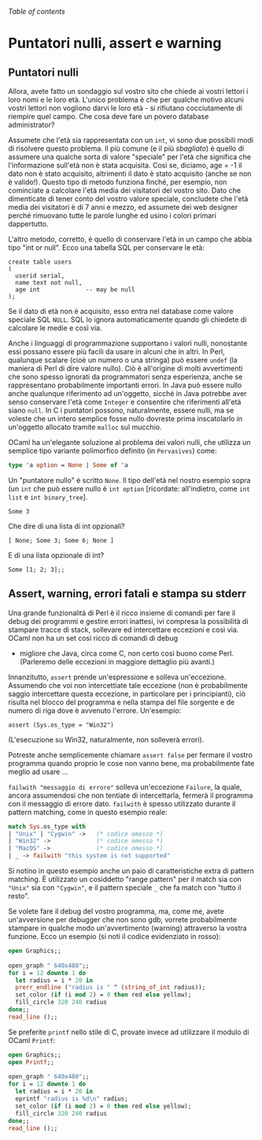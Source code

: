 <!-- ((! set title Puntatori nulli, assert e warning !)) ((! set learn !)) -->

*Table of contents*

Puntatori nulli, assert e warning
=================================

Puntatori nulli
---------------

Allora, avete fatto un sondaggio sul vostro sito che chiede ai vostri
lettori i loro nomi e le loro età. L'unico problema è che per qualche
motivo alcuni vostri lettori non vogliono darvi le loro età - si
rifiutano cocciutamente di riempire quel campo. Che cosa deve fare un
povero database administrator?

Assumete che l'età sia rappresentata con un `int`, vi sono due possibili
modi di risolvere questo problema. Il più comune (e il più *sbagliato*)
è quello di assumere una qualche sorta di valore "speciale" per l'età
che significa che l'informazione sull'età non è stata acquisita. Così
se, diciamo, age = -1 il dato non è stato acquisito, altrimenti il dato
è stato acquisito (anche se non è valido!). Questo tipo di metodo
funziona finché, per esempio, non cominciate a calcolare l'età media dei
visitatori del vostro sito. Dato che dimenticate di tener conto del
vostro valore speciale, concludete che l'età media dei visitatori è di 7
anni e mezzo, ed assumete dei web designer perché rimuovano tutte le
parole lunghe ed usino i colori primari dappertutto.

L'altro metodo, corretto, è quello di conservare l'età in un campo che
abbia tipo "int or null". Ecco una tabella SQL per conservare le età:

    create table users
    (
      userid serial,
      name text not null,
      age int             -- may be null
    );

Se il dato di età non è acquisito, esso entra nel database come valore
speciale SQL `NULL`. SQL lo ignora automaticamente quando gli chiedete
di calcolare le medie e così via.

Anche i linguaggi di programmazione supportano i valori nulli,
nonostante essi possano essere più facili da usare in alcuni che in
altri. In Perl, qualunque scalare (cioè un numero o una stringa) può
essere `undef` (la maniera di Perl di dire valore nullo). Ciò è
all'origine di molti avvertimenti che sono spesso ignorati da
programmatori senza esperienza, anche se rappresentano probabilmente
importanti errori. In Java può essere nullo anche qualunque riferimento
ad un'oggetto, sicché in Java potrebbe aver senso conservare l'età come
`Integer` e consentire che riferimenti all'età siano `null`. In C i
puntatori possono, naturalmente, essere nulli, ma se voleste che un
intero semplice fosse nullo dovreste prima inscatolarlo in un'oggetto
allocato tramite `malloc` sul mucchio.

OCaml ha un'elegante soluzione al problema dei valori nulli, che
utilizza un semplice tipo variante polimorfico definito (in
`Pervasives`) come:

```ocaml
type 'a option = None | Some of 'a
```

Un "puntatore nullo" è scritto `None`. Il tipo dell'età nel nostro
esempio sopra (un `int` che può essere nullo è `int option` [ricordate:
all'indietro, come `int list` e `int binary_tree`].

```ocamltop
Some 3
```

Che dire di una lista di int opzionali?

```ocamltop
[ None; Some 3; Some 6; None ]
```

E di una lista opzionale di int?

```ocamltop
Some [1; 2; 3];;
```

Assert, warning, errori fatali e stampa su stderr
-------------------------------------------------

Una grande funzionalità di Perl è il ricco insieme di comandi per fare
il debug dei programmi e gestire errori inattesi, ivi compresa la
possibilità di stampare tracce di stack, sollevare ed intercettare
eccezioni e così via. OCaml non ha un set così ricco di comandi di debug
- migliore che Java, circa come C, non certo così buono come Perl.
(Parleremo delle eccezioni in maggiore dettaglio più avanti.)

Innanzitutto, `assert` prende un'espressione e solleva un'eccezione.
Assumendo che voi non intercettiate tale eccezione (non è probabilmente
saggio intercettare questa eccezione, in particolare per i
principianti), ciò risulta nel blocco del programma e nella stampa del
file sorgente e de numero di riga dove è avvenuto l'errore. Un'esempio:

```ocamltop
assert (Sys.os_type = "Win32")
```

(L'esecuzione su Win32, naturalmente, non solleverà errori).

Potreste anche semplicemente chiamare `assert false` per fermare il
vostro programma quando proprio le cose non vanno bene, ma probabilmente
fate meglio ad usare ...

`failwith "messaggio di errore"` solleva un'eccezione `Failure`, la
quale, ancora assumendosi che non tentiate di intercettarla, fermerà il
programma con il messaggio di errore dato. `failwith` è spesso
utilizzato durante il pattern matching, come in questo esempio reale:

```ocaml
match Sys.os_type with
| "Unix" | "Cygwin" ->   (* codice omesso *)
| "Win32" ->             (* codice omesso *)
| "MacOS" ->             (* codice omesso *)
| _ -> failwith "this system is not supported"
```

Si notino in questo esempio anche un paio di caratteristiche extra di
pattern matching. È utilizzato un cosiddetto "range pattern" per il
match sia con `"Unix"` sia con `"Cygwin"`, e il pattern speciale `_` che
fa match con "tutto il resto".

Se volete fare il debug del vostro programma, ma, come me, avete
un'avversione per debugger che non sono gdb, vorrete probabilmente
stampare in qualche modo un'avvertimento (warning) attraverso la vostra
funzione. Ecco un esempio (si noti il codice evidenziato in rosso):

```ocaml
open Graphics;;
  
open_graph " 640x480";;
for i = 12 downto 1 do
  let radius = i * 20 in
  prerr_endline ("radius is " ^ (string_of_int radius));
  set_color (if (i mod 2) = 0 then red else yellow);
  fill_circle 320 240 radius
done;;
read_line ();;
```
Se preferite `printf` nello stile di C, provate invece ad utilizzare il
modulo di OCaml `Printf`:

```ocaml
open Graphics;;
open Printf;;
  
open_graph " 640x480";;
for i = 12 downto 1 do
  let radius = i * 20 in
  eprintf "radius is %d\n" radius;
  set_color (if (i mod 2) = 0 then red else yellow);
  fill_circle 320 240 radius
done;;
read_line ();;
```
